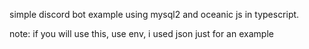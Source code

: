 simple discord bot example using mysql2 and oceanic js in typescript.

note: if you will use this, use env, i used json just for an example